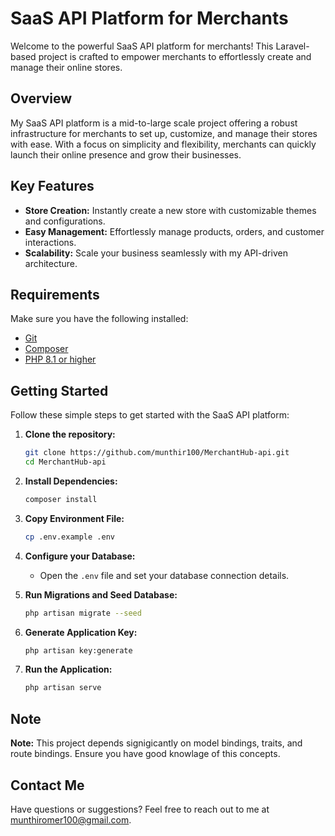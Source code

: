 # SaaS API Platform for Merchants

Welcome to the powerful SaaS API platform for merchants! This Laravel-based project is crafted to empower merchants to effortlessly create and manage their online stores.

## Overview

My SaaS API platform is a mid-to-large scale project offering a robust infrastructure for merchants to set up, customize, and manage their stores with ease. With a focus on simplicity and flexibility, merchants can quickly launch their online presence and grow their businesses.

## Key Features

- **Store Creation:** Instantly create a new store with customizable themes and configurations.
- **Easy Management:** Effortlessly manage products, orders, and customer interactions.
- **Scalability:** Scale your business seamlessly with my API-driven architecture.

## Requirements

Make sure you have the following installed:

- [Git](https://git-scm.com/)
- [Composer](https://getcomposer.org/)
- [PHP 8.1 or higher](https://www.php.net/)

## Getting Started

Follow these simple steps to get started with the SaaS API platform:

1. **Clone the repository:**
   ```bash
   git clone https://github.com/munthir100/MerchantHub-api.git
   cd MerchantHub-api
   ```

2. **Install Dependencies:**
   ```bash
   composer install
   ```

3. **Copy Environment File:**
   ```bash
   cp .env.example .env
   ```

4. **Configure your Database:**
   - Open the `.env` file and set your database connection details.

5. **Run Migrations and Seed Database:**
   ```bash
   php artisan migrate --seed
   ```

6. **Generate Application Key:**
   ```bash
   php artisan key:generate
   ```

7. **Run the Application:**
   ```bash
   php artisan serve
   ```

## Note

**Note:** This project depends signigicantly on model bindings, traits, and route bindings. Ensure you have good knowlage of this concepts.

## Contact Me

Have questions or suggestions? Feel free to reach out to me at [munthiromer100@gmail.com](mailto:munthiromer100@gmail.com).
